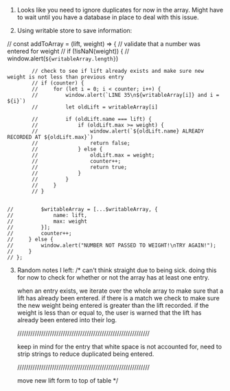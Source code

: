 1. Looks like you need to ignore duplicates for now in the array. Might have to wait until you have a database in place to deal with this issue.

2. Using writable store to save information:

// const addToArray = (lift, weight) => {
        // validate that a number was entered for weight
        // if (!isNaN(weight)) {
            // window.alert(`${writableArray.length}`)

            // check to see if lift already exists and make sure new weight is not less than previous entry
            // if (counter) {
            //     for (let i = 0; i < counter; i++) {
            //         window.alert(`LINE 35\n${writableArray[i]} and i = ${i}`)
            //         let oldLift = writableArray[i]
                    
            //         if (oldLift.name === lift) {
            //             if (oldLift.max >= weight) {
            //                 window.alert(`${oldLift.name} ALREADY RECORDED AT ${oldLift.max}`)
            //                 return false;
            //             } else {
            //                 oldLift.max = weight;
            //                 counter++;
            //                 return true;
            //             }
            //         }
            //     }
            // }


    //         $writableArray = [...$writableArray, {
    //             name: lift,
    //             max: weight
    //         }];
    //         counter++;
    //     } else {
    //         window.alert("NUMBER NOT PASSED TO WEIGHT!\nTRY AGAIN!");
    //     }
    // };

3. Random notes I left:
    /*
    can't think straight due to being sick. doing this for now to check for whether or not
    the array has at least one entry. 

    when an entry exists, we iterate over the whole array to make sure that a lift has already
    been entered. if there is a match we check to make sure the new weight being entered is greater
    than the lift recorded. if the weight is less than or equal to, the user is warned that the 
    lift has already been entered into their log.

    /////////////////////////////////////////////////////////////

    keep in mind for the entry that white space is not accounted for, need to strip strings to reduce
    duplicated being entered.

    /////////////////////////////////////////////////////////////

    move new lift form to top of table
    */